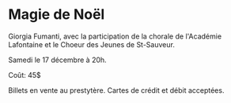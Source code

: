 # Magie de Noël

Giorgia Fumanti, avec la participation de la chorale de l'Académie Lafontaine et le Choeur des Jeunes de St-Sauveur.

Samedi le 17 décembre à 20h.

Coût: 45$

Billets en vente au prestytère. Cartes de crédit et débit acceptées.
